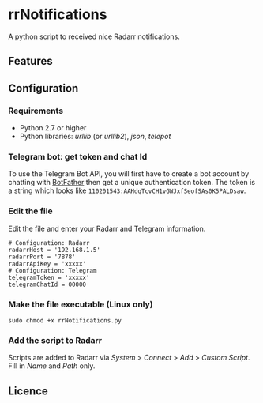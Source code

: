 # rrNotifications

A python script to received nice Radarr notifications.

## Features

## Configuration
### Requirements
* Python 2.7 or higher
* Python libraries: *urllib* (or *urllib2*), *json*, *telepot*
### Telegram bot: get token and chat Id
To use the Telegram Bot API, you will first have to create a bot account by chatting with [BotFather](https://core.telegram.org/bots#6-botfather) then get a unique authentication token. The token is a string which looks like ```110201543:AAHdqTcvCH1vGWJxfSeofSAs0K5PALDsaw```.
### Edit the file
Edit the file and enter your Radarr and Telegram information.
```
# Configuration: Radarr
radarrHost = '192.168.1.5'
radarrPort = '7878'
radarrApiKey = 'xxxxx'
# Configuration: Telegram
telegramToken = 'xxxxx'
telegramChatId = 00000
```
### Make the file executable (Linux only)
```sudo chmod +x rrNotifications.py```
### Add the script to Radarr
Scripts are added to Radarr via *System* > *Connect* > *Add* > *Custom Script*.
Fill in *Name* and *Path* only.
## Licence
